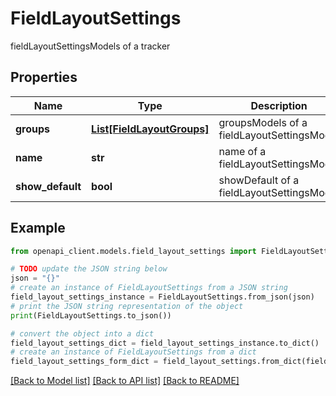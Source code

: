 # FieldLayoutSettings

fieldLayoutSettingsModels of a tracker

## Properties

Name | Type | Description | Notes
------------ | ------------- | ------------- | -------------
**groups** | [**List[FieldLayoutGroups]**](FieldLayoutGroups.md) | groupsModels of a fieldLayoutSettingsModel | [optional] 
**name** | **str** | name of a fieldLayoutSettingsModel | [optional] 
**show_default** | **bool** | showDefault of a fieldLayoutSettingsModel | [optional] 

## Example

```python
from openapi_client.models.field_layout_settings import FieldLayoutSettings

# TODO update the JSON string below
json = "{}"
# create an instance of FieldLayoutSettings from a JSON string
field_layout_settings_instance = FieldLayoutSettings.from_json(json)
# print the JSON string representation of the object
print(FieldLayoutSettings.to_json())

# convert the object into a dict
field_layout_settings_dict = field_layout_settings_instance.to_dict()
# create an instance of FieldLayoutSettings from a dict
field_layout_settings_form_dict = field_layout_settings.from_dict(field_layout_settings_dict)
```
[[Back to Model list]](../README.md#documentation-for-models) [[Back to API list]](../README.md#documentation-for-api-endpoints) [[Back to README]](../README.md)


